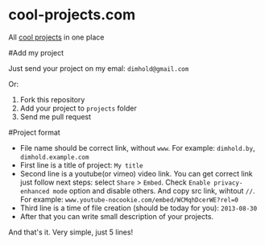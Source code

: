 cool-projects.com
=================

All [cool projects](http://cool-projects.com) in one place

#Add my project

Just send your project on my emal: `dimhold@gmail.com`


Or:

1. Fork this repository
2. Add your project to `projects` folder
3. Send me pull request

#Project format

* File name should be correct link, without `www`. For example: `dimhold.by`, `dimhold.example.com`
* First line is a title of project: `My title`
* Second line is a youtube(or vimeo) video link. You can get correct link just follow next steps: select `Share` > `Embed`. Check `Enable privacy-enhanced mode` option and disable others. And copy src link, wihtout `//`. For example: `www.youtube-nocookie.com/embed/WCMqhDcerWE?rel=0`
* Third line is a time of file creation (should be today for you): `2013-08-30`
* After that you can write small description of your projects.

And that's it. Very simple, just 5 lines!
